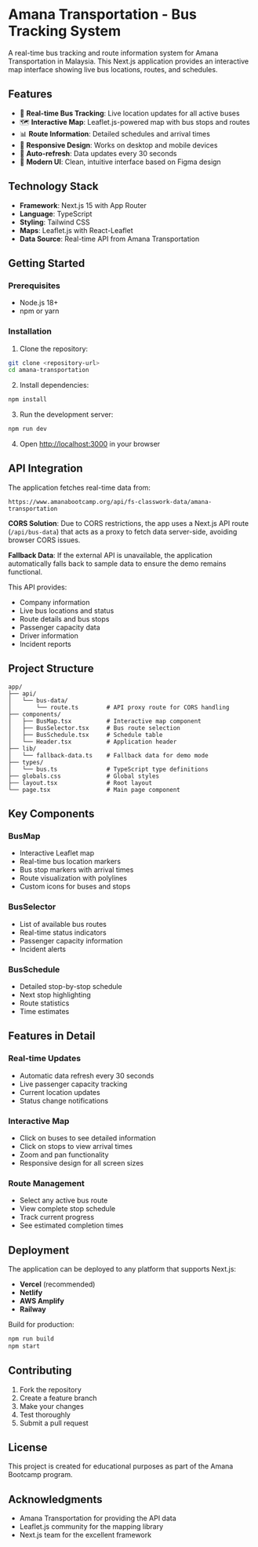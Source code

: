 # Amana Transportation - Bus Tracking System

A real-time bus tracking and route information system for Amana Transportation in Malaysia. This Next.js application provides an interactive map interface showing live bus locations, routes, and schedules.

## Features

- 🚌 **Real-time Bus Tracking**: Live location updates for all active buses
- 🗺️ **Interactive Map**: Leaflet.js-powered map with bus stops and routes
- 📊 **Route Information**: Detailed schedules and arrival times
- 📱 **Responsive Design**: Works on desktop and mobile devices
- 🔄 **Auto-refresh**: Data updates every 30 seconds
- 🎨 **Modern UI**: Clean, intuitive interface based on Figma design

## Technology Stack

- **Framework**: Next.js 15 with App Router
- **Language**: TypeScript
- **Styling**: Tailwind CSS
- **Maps**: Leaflet.js with React-Leaflet
- **Data Source**: Real-time API from Amana Transportation

## Getting Started

### Prerequisites

- Node.js 18+ 
- npm or yarn

### Installation

1. Clone the repository:
```bash
git clone <repository-url>
cd amana-transportation
```

2. Install dependencies:
```bash
npm install
```

3. Run the development server:
```bash
npm run dev
```

4. Open [http://localhost:3000](http://localhost:3000) in your browser

## API Integration

The application fetches real-time data from:
```
https://www.amanabootcamp.org/api/fs-classwork-data/amana-transportation
```

**CORS Solution**: Due to CORS restrictions, the app uses a Next.js API route (`/api/bus-data`) that acts as a proxy to fetch data server-side, avoiding browser CORS issues.

**Fallback Data**: If the external API is unavailable, the application automatically falls back to sample data to ensure the demo remains functional.

This API provides:
- Company information
- Live bus locations and status
- Route details and bus stops
- Passenger capacity data
- Driver information
- Incident reports

## Project Structure

```
app/
├── api/
│   └── bus-data/
│       └── route.ts        # API proxy route for CORS handling
├── components/
│   ├── BusMap.tsx          # Interactive map component
│   ├── BusSelector.tsx     # Bus route selection
│   ├── BusSchedule.tsx     # Schedule table
│   └── Header.tsx          # Application header
├── lib/
│   └── fallback-data.ts    # Fallback data for demo mode
├── types/
│   └── bus.ts              # TypeScript type definitions
├── globals.css             # Global styles
├── layout.tsx              # Root layout
└── page.tsx                # Main page component
```

## Key Components

### BusMap
- Interactive Leaflet map
- Real-time bus location markers
- Bus stop markers with arrival times
- Route visualization with polylines
- Custom icons for buses and stops

### BusSelector
- List of available bus routes
- Real-time status indicators
- Passenger capacity information
- Incident alerts

### BusSchedule
- Detailed stop-by-stop schedule
- Next stop highlighting
- Route statistics
- Time estimates

## Features in Detail

### Real-time Updates
- Automatic data refresh every 30 seconds
- Live passenger capacity tracking
- Current location updates
- Status change notifications

### Interactive Map
- Click on buses to see detailed information
- Click on stops to view arrival times
- Zoom and pan functionality
- Responsive design for all screen sizes

### Route Management
- Select any active bus route
- View complete stop schedule
- Track current progress
- See estimated completion times

## Deployment

The application can be deployed to any platform that supports Next.js:

- **Vercel** (recommended)
- **Netlify**
- **AWS Amplify**
- **Railway**

Build for production:
```bash
npm run build
npm start
```

## Contributing

1. Fork the repository
2. Create a feature branch
3. Make your changes
4. Test thoroughly
5. Submit a pull request

## License

This project is created for educational purposes as part of the Amana Bootcamp program.

## Acknowledgments

- Amana Transportation for providing the API data
- Leaflet.js community for the mapping library
- Next.js team for the excellent framework
